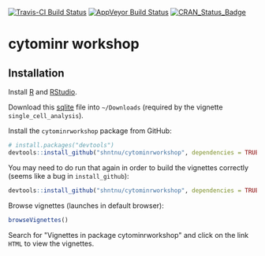 [![Travis-CI Build Status](https://travis-ci.org/shntnu/cytominrworkshop.svg?branch=master)](https://travis-ci.org/shntnu/cytominrworkshop)
[![AppVeyor Build Status](https://ci.appveyor.com/api/projects/status/github/shntnu/cytominrworkshop?branch=master&svg=true)](https://ci.appveyor.com/project/shntnu/cytominrworkshop)
[![CRAN_Status_Badge](http://www.r-pkg.org/badges/version/cytominrworkshop)](https://cran.r-project.org/package=cytominrworkshop)

# cytominr workshop

## Installation

Install [R](https://www.r-project.org) and [RStudio](https://www.rstudio.com/).

Download this [sqlite](https://s3.amazonaws.com/imaging-platform-collaborator/2016_09_09_cytominr_workshop/ljosa_jbiomolscreen_2013.sqlite) file into `~/Downloads` (required by the vignette `single_cell_analysis`).

Install the `cytominrworkshop` package from GitHub:

```R
# install.packages("devtools")
devtools::install_github("shntnu/cytominrworkshop", dependencies = TRUE, build_vignettes = TRUE)
```

You may need to do run that again in order to build the vignettes correctly (seems like a bug in `install_github`):
```R
devtools::install_github("shntnu/cytominrworkshop", dependencies = TRUE, build_vignettes = TRUE, force = TRUE)
```

Browse vignettes (launches in default browser):
```R
browseVignettes()
```

Search for "Vignettes in package cytominrworkshop" and click on the link `HTML` to view the vignettes.


